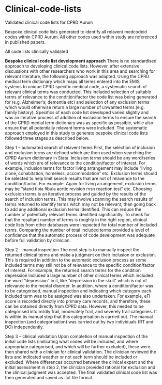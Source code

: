 # Clinical-code-lists
Validated clinical code lists for CPRD Aurum 

Bespoke clinical code lists generated to identify all relavent medcodeid codes within CPRD Aurum.  All other codes used within study are referenced in published papers.

All code lists clinically validated

**Bespoke clinical code list development approach** 
There is no standardised approach to developing clinical code lists.  However, after extensive discussions with other researchers who work in this area and searching for relevant literature, the following approach was adapted.  Using the CPRD medical term dictionary which maps all terms entered into the EMIS systems to unique CPRD specific medical code, a systematic search of relevant clinical terms was conducted.  This included selection of suitable terms of relevance to the condition/factor the code list was being generated for (e.g. Alzheimer’s; dementia etc) and selection of any exclusion terms which would otherwise return a large number of unwanted terms (e.g. family history).   Specifics of each code list developed varied slightly and was an iterative process of addition of exclusion terms to ensure the search of the CPRD medial term dictionary was as specific as possible, while also ensure that all potentially relevant terms were included.  The systematic approach employed in this study to generate bespoke clinical code lists followed three stages as described below.

Step 1 – automated search of relavent terms
First, the selection of inclusion and exclusion terms are defined which are then used when searching the CPRD Aurum dictionary in Stata.  Inclusion terms should be any word/series of words which are of relevance to the condition/factor of interest.  For example, inclusion terms for factor living arrangement may include “living alone, cohabitation, homeless, accommodation” etc.  Exclusion terms should be selected to help limit search results that are not of relavence to the condition/factor.  For example. Again for living arrangement, exclusion terms may be “stand tibia fibula aortic revision rvsn reaction test” etc.  Choosing exclusion terms is an iterative process and guided by the results of the search of inclusion terms.  This may involve scanning the search results of terms returned to identify terms witch may not be relevant, then going back to add any additional exclusion terms identified.  This can reduce the number of potentially relevant terms identified significantly.  To check for that the resultant number of terms is roughly in the right region, clinical code lists from other databases were inspected for total number of included terms.  Comparing the number of total included terms provided a level of confidence that the automatic process of code development was adequate before full validation by clinician. 

Step 2 – manual inspection
The next step is to manually inspect the returned clinical terms and make a judgment on their inclusion or exclusion.  This is required in addition to the automatic exclusion process as some included terms may still not be of relevance to the specific condition/factor of interest.  For example, the returned search terms for the condition depression included a large number of other clinical terms which included the word “depression” in it, like “depression in the skull” which is not of relevance to the mental disorder.  In addition, where a condition/factor was to be categorised, manual inspection and indicating which category each included term was to be assigned was also undertaken.  For example, eFI score is recorded directly into primary care records, and therefore, these can be obtained directly from CPRD data.  However, this needed to be categorised into mildly frail, moderately frail, and severely frail categories.  It is within tis manual step that this categorisation is carried out.  The manual inspection (and categorisation) was carried out by two individuals (RT and DO) independently.

Step 3 – clinical validation
Upon completion of manual inspection of the initial code lists (indicating what codes will be included, and where appropriate categorised, and which will be further excluded), these were then shared with a clinician for clinical validation.  The clinician reviewed the lists and indicated weather or not each term should be included or excluded.  Where differences occurred between the clinical expert and the initial assessment in step 2, the clinician provided rational for exclusion and the clinical judgment was accepted.  The final validated clinical code list was then generated and saved as .txt file format.

